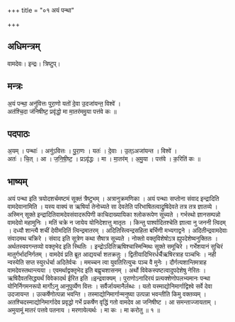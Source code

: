 +++
title = "०१ अयं पन्था"

+++
## अधिमन्त्रम्
वामदेवः। इन्द्रः। त्रिष्टुप्।

## मन्त्रः
अ॒यं पन्था॒ अनु॑वित्तः पुरा॒णो यतो॑ दे॒वा उ॒दजा॑यन्त॒ विश्वे॑ ।  
अत॑श्चि॒दा ज॑निषीष्ट॒ प्रवृ॑द्धो॒ मा मा॒तर॑ममु॒या पत्त॑वे कः ॥

## पदपाठः
अ॒यम् । पन्थाः॑ । अनु॑ऽवित्तः । पु॒रा॒णः । यतः॑ । दे॒वाः । उ॒त्ऽअजा॑यन्त । विश्वे॑ ।  
अतः॑ । चि॒त् । आ । ज॒नि॒षी॒ष्ट॒ । प्रऽवृ॑द्धः । मा । मा॒तर॑म् । अ॒मु॒या । पत्त॑वे । क॒रिति॑ कः ॥

## भाष्यम्
अयं पन्था इति त्रयोदशर्चमष्टमं सूक्तं त्रैष्टुभम् । अत्रानुक्रमणिका । अयं पन्थाः सप्तोना संवाद इन्द्रादिति वामदेवानामिति । यस्य वाक्यं स ऋषिर्या तेनोच्यते सा देवतेति परिभाषितत्वाद्रुषिदेवते तत्र तत्र ज्ञातव्ये । अस्मिन् सूक्ते इन्द्रादितिवामदेवसंवादरूपिणी काचिदाख्यायिका श्लोकरूपेण सूच्यते । गर्भस्थो ज्ञानसम्पन्नो वामदेवो महामुनिः । मतिं चक्रे न जायेय योनिदेशात्तु मातृतः । किन्तु पार्श्वादितश्चेति ज्ञात्वा नु जननी त्विदम् । दध्यौ शान्त्यै शचीं देवीमदितिं त्विन्द्रमातरम् । अदितिस्त्विन्द्रसहिता बर्भिणी मभ्यगाद्वने । अदितीन्द्रवामदेवाः संवादमथ चक्रिरे । संवाद इति सूत्रेण कथा सैषात्र सूच्यते । नोक्तो वक्तृविशेषोऽत्र ह्युपदेशेष्वनुक्तितः । अर्थतस्ववगन्तव्यो वक्तृभेद इति स्थितिः । इन्द्रोऽदितिऋषिश्चास्मिन्मिथः सूक्ते समूचिरे । गर्भेशयानं सुचिरं मातुर्गर्भादनिर्गतम् । वामदेवं प्रति ब्रूत आद्ययर्चा शतक्रतुः । द्वितीयादिभिरर्धर्चैऋषिरत्राह पञ्चभिः । नही न्वस्येति सप्त स्युरर्धर्चा अदितेर्वचः । ममच्चन त्वा युवतिरित्युचः पञ्च वै मुनेः । दौर्गत्यशान्तिमत्राह वामदेवस्तथान्त्यया । एवमर्थाद्वक्तृभेद इति बह्वृचशासनम् । अर्थो विवेकस्पष्टत्वादुपदेशेषु नेरितः । ऋषिदैवतसिद्ध्यर्थं विवेकादर्थ ईरित इति ॥इन्द्रवाक्यम् । पुराणोऽनादिरयं प्रत्यक्शेणोपलभ्यमानः पन्था योनिर्निगमनरूपो मार्गोऽनु आनुपूर्व्येण वित्तः । सर्वैर्जायमानैर्लब्धः । यतो यस्माद्योनिमार्गाद्विश्वे सर्वे देवा उदजायन्त । उत्कर्षेणोत्पन्ना भवन्ति । तस्माद्योनिमार्गान्मनुष्या उत्पन्ना भवन्तीति किमु वक्तव्यम् । अतश्चिदस्माद्योनिमार्गादेव प्रवृद्धो गर्भे प्रकर्षेण वृद्धिं गतो वामदेव आ जनिषीष्ट । आ समन्ताज्जायताम् । अमुयामूं मातरं पत्तवे पतनाय । मरणायेत्यर्थः । मा कः । मा करोतु ॥ १ ॥